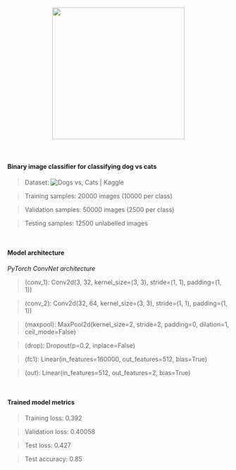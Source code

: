 <h3 align="center">
  <img src="./assets/cat_dog.jpeg" width="300">
</h3>

<br>

#### **Binary image classifier for classifying dog vs cats** 



> Dataset: ![Dogs vs, Cats | Kaggle](https://www.kaggle.com/c/dogs-vs-cats)

> Training samples: 20000 images (10000 per class)

> Validation samples: 50000 images (2500 per class)

> Testing samples: 12500 unlabelled images 

<br>

#### **Model architecture**

_PyTorch ConvNet architecture_

>  (conv_1): Conv2d(3, 32, kernel_size=(3, 3), stride=(1, 1), padding=(1, 1))

>  (conv_2): Conv2d(32, 64, kernel_size=(3, 3), stride=(1, 1), padding=(1, 1))

>  (maxpool): MaxPool2d(kernel_size=2, stride=2, padding=0, dilation=1, ceil_mode=False) 

>  (drop): Dropout(p=0.2, inplace=False)

>  (fc1): Linear(in_features=160000, out_features=512, bias=True) 

>  (out): Linear(in_features=512, out_features=2, bias=True)

<br>
  
#### **Trained model metrics**
> Training loss: 0.392

> Validation loss: 0.40058

> Test loss: 0.427

> Test accuracy: 0.85
  
  
